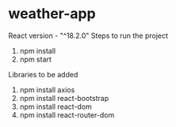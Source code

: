 # weather-app
React version - "^18.2.0"
Steps to run the project
1. npm install
2. npm start

Libraries to be added
1. npm install axios
2. npm install react-bootstrap
3. npm install react-dom
4. npm install react-router-dom
